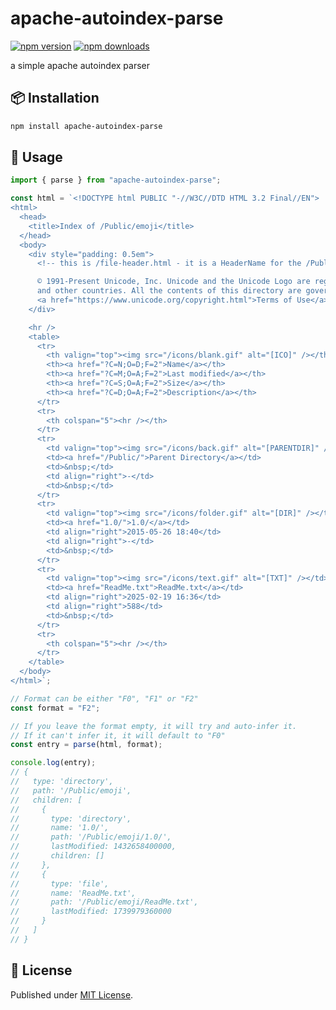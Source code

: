 # apache-autoindex-parse

[![npm version][npm-version-src]][npm-version-href]
[![npm downloads][npm-downloads-src]][npm-downloads-href]

a simple apache autoindex parser

## 📦 Installation

```bash
npm install apache-autoindex-parse
```

## 🚀 Usage

```ts
import { parse } from "apache-autoindex-parse";

const html = `<!DOCTYPE html PUBLIC "-//W3C//DTD HTML 3.2 Final//EN">
<html>
  <head>
    <title>Index of /Public/emoji</title>
  </head>
  <body>
    <div style="padding: 0.5em">
      <!-- this is /file-header.html - it is a HeaderName for the /Public and other dirs -->

      © 1991-Present Unicode, Inc. Unicode and the Unicode Logo are registered trademarks of Unicode, Inc. in the U.S.
      and other countries. All the contents of this directory are governed by the
      <a href="https://www.unicode.org/copyright.html">Terms of Use</a>.
    </div>

    <hr />
    <table>
      <tr>
        <th valign="top"><img src="/icons/blank.gif" alt="[ICO]" /></th>
        <th><a href="?C=N;O=D;F=2">Name</a></th>
        <th><a href="?C=M;O=A;F=2">Last modified</a></th>
        <th><a href="?C=S;O=A;F=2">Size</a></th>
        <th><a href="?C=D;O=A;F=2">Description</a></th>
      </tr>
      <tr>
        <th colspan="5"><hr /></th>
      </tr>
      <tr>
        <td valign="top"><img src="/icons/back.gif" alt="[PARENTDIR]" /></td>
        <td><a href="/Public/">Parent Directory</a></td>
        <td>&nbsp;</td>
        <td align="right">-</td>
        <td>&nbsp;</td>
      </tr>
      <tr>
        <td valign="top"><img src="/icons/folder.gif" alt="[DIR]" /></td>
        <td><a href="1.0/">1.0/</a></td>
        <td align="right">2015-05-26 18:40</td>
        <td align="right">-</td>
        <td>&nbsp;</td>
      </tr>
      <tr>
        <td valign="top"><img src="/icons/text.gif" alt="[TXT]" /></td>
        <td><a href="ReadMe.txt">ReadMe.txt</a></td>
        <td align="right">2025-02-19 16:36</td>
        <td align="right">588</td>
        <td>&nbsp;</td>
      </tr>
      <tr>
        <th colspan="5"><hr /></th>
      </tr>
    </table>
  </body>
</html>`;

// Format can be either "F0", "F1" or "F2"
const format = "F2";

// If you leave the format empty, it will try and auto-infer it.
// If it can't infer it, it will default to "F0"
const entry = parse(html, format);

console.log(entry);
// {
//   type: 'directory',
//   path: '/Public/emoji',
//   children: [
//     {
//       type: 'directory',
//       name: '1.0/',
//       path: '/Public/emoji/1.0/',
//       lastModified: 1432658400000,
//       children: []
//     },
//     {
//       type: 'file',
//       name: 'ReadMe.txt',
//       path: '/Public/emoji/ReadMe.txt',
//       lastModified: 1739979360000
//     }
//   ]
// }
```

## 📄 License

Published under [MIT License](./LICENSE).

<!-- Badges -->

[npm-version-src]: https://img.shields.io/npm/v/apache-autoindex-parse?style=flat&colorA=18181B&colorB=4169E1
[npm-version-href]: https://npmjs.com/package/apache-autoindex-parse
[npm-downloads-src]: https://img.shields.io/npm/dm/apache-autoindex-parse?style=flat&colorA=18181B&colorB=4169E1
[npm-downloads-href]: https://npmjs.com/package/apache-autoindex-parse
